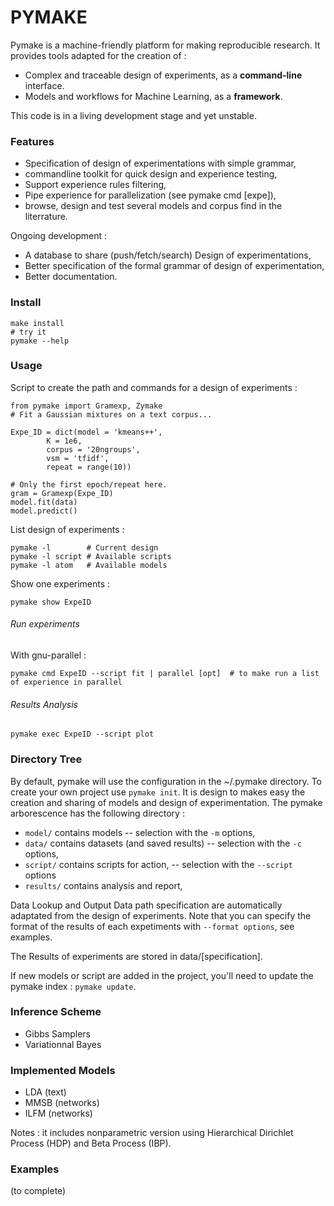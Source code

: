 # PYMAKE

Pymake is a machine-friendly platform for making reproducible research. It provides tools adapted for the creation of :
* Complex and traceable design of experiments, as a **command-line** interface.
* Models and workflows for Machine Learning, as a **framework**.

This code is in a living development stage and yet unstable.

### Features
* Specification of design of experimentations with simple grammar,
* commandline toolkit for quick design and experience testing,
* Support experience rules filtering,
* Pipe experience for parallelization (see pymake cmd [expe]),
* browse, design and test several models and corpus find in the literrature.

Ongoing development :

* A database to share (push/fetch/search) Design of experimentations,
* Better specification of the formal grammar of design of experimentation,
* Better documentation.

### Install
    make install
    # try it
    pymake --help

### Usage
Script to create the path and commands for a design of experiments :

    from pymake import Gramexp, Zymake
    # Fit a Gaussian mixtures on a text corpus...

    Expe_ID = dict(model = 'kmeans++',
            K = 1e6,
            corpus = '20ngroups',
            vsm = 'tfidf',
            repeat = range(10))

    # Only the first epoch/repeat here.
    gram = Gramexp(Expe_ID)
    model.fit(data)
    model.predict()

List design of experiments :

    pymake -l        # Current design
    pymake -l script # Available scripts
    pymake -l atom   # Available models

Show one experiments :

    pymake show ExpeID


###### Run experiments
With gnu-parallel :

    pymake cmd ExpeID --script fit | parallel [opt]  # to make run a list of experience in parallel


######  Results Analysis
    pymake exec ExpeID --script plot


### Directory Tree

By default, pymake will use the configuration in the ~/.pymake directory. To create your own project use ```pymake init```. It is design to makes easy the creation and sharing of models and design of experimentation. The pymake arborescence has the following directory :

* `model/` contains models -- selection with the ```-m``` options,
* `data/` contains datasets (and saved results) -- selection with the ```-c``` options,
* `script/` contains scripts for action, -- selection with the ```--script``` options
* `results/` contains analysis and report,


Data Lookup and Output Data path specification are automatically adaptated from the design of experiments. Note that you can specify the format of the results of each expetiments with `--format options`, see examples.

The Results of experiments are stored in data/[specification].

If new models or script are added in the project, you'll need to update the pymake index : ```pymake update```.


### Inference Scheme

* Gibbs Samplers
* Variationnal Bayes

### Implemented Models
* LDA (text)
* MMSB (networks)
* ILFM (networks)

Notes : it includes nonparametric version using Hierarchical Dirichlet
Process (HDP) and Beta Process (IBP).

### Examples

(to complete)

